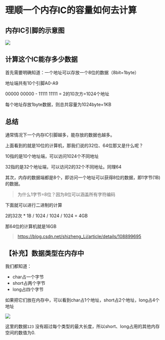 # 理顺一个内存IC的容量如何去计算

## 内存IC引脚的示意图

![](https://pic.imgdb.cn/item/641fe344a682492fcc5f3892.jpg)


## 计算这个IC能存多少数据

首先需要明确知道：一个地址可以存放一个8位的数据（8bit=1byte）

地址端共有10个引脚A0-A9

00000 00000 - 11111 11111 = 2的10次方=1024个地址

每个地址存放1byte数据，则总共容量为1024byte=1KB

## 总结

通常情况下一个内存IC引脚越多，能存放的数据也越多。

上面看到的就是10位的计算机，那我们说的32位、64位那又是什么呢？

10指的是10个地址端，可以访问1024个不同地址

32指的是32个地址端，可以访问2的32个不同地址。同理64

其次，内存的数据端都是8个，即访问一个地址可以获得8位的数据，即1字节(1B)的数据。

> 为什么1字节=8位？因为8位可以涵盖所有字符编码

下面就可以进行二进制的计算

2的32次 * 1B / 1024 / 1024 / 1024 = 4GB

那64位的计算机就是16GB

> <https://blog.csdn.net/shizheng_Li/article/details/108899695>


## 【补充】数据类型在内存中

我们都知道：
* char占一个字节
* short占两个字节
* long占四个字节

如果把它们放在内存中，可以看到char占1个地址，short占2个地址，long占4个地址

![](https://pic.imgdb.cn/item/641fe572a682492fcc62654f.jpg)


这里的数据`123` 没有超过每个类型的最大长度，所以short、long占用的其他内存空间的数值为0.